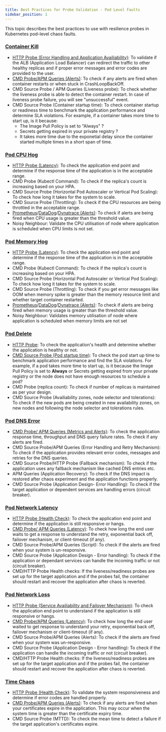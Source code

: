 ```yaml
---
title: Best Practices for Probe Validation - Pod Level Faults
sidebar_position: 1
---
```


This topic describes the best practices to use with resilience probes in Kubernetes pod-level chaos faults.


### [Container Kill](/docs/chaos-engineering/use-harness-ce/chaos-faults/kubernetes/pod/container-kill)

- [HTTP Probe (Error Handling and Application Availiability)](/docs/chaos-engineering/use-harness-ce/probes/http-probe): To validate if the ALB (Application Load Balancer) can redirect the traffic to other healthy replicas and if proper error messages and error codes are provided to the user.
- [CMD Probe/APM Queries (Alerts)](/docs/chaos-engineering/use-harness-ce/probes/command-probe/cmd-probe-usage): To check if any alerts are fired when container restarts or when stuck in CrashLoopBackOff.
- CMD Source Probe / APM Queries (Liveness probe): To check whether the liveness probe is able to detect the container restart. In case of liveness probe failure, you will see "unsuccessful" event.
- CMD Source Probe (Container startup time): To check container startup or readiness time to benchmark the application performance and determine SLA violations. For example, if a container takes more time to start up, is it because:
    - The Image Pull Policy is set to "Always" ?
    - Secrets getting expired in your private registry ?
    - It takes more time due to the exponetial delay since the container started multiple times in a short span of time.

### [Pod CPU Hog](/docs/chaos-engineering/use-harness-ce/chaos-faults/kubernetes/pod/pod-cpu-hog)

- [HTTP Probe (Latency)](/docs/chaos-engineering/use-harness-ce/probes/http-probe): To check the application end point and determine if the response time of the application is in the acceptable range.
- CMD Probe (Kubectl Command): To check if the replica's count is increasing based on your HPA.
- CMD Source Probe (Horizontal Pod Autoscaler or Vertical Pod Scaling): To check how long it takes for the system to scale.
- CMD Source Probe (Throttling): To check if the CPU resources are being throttled in the acceptable range.
- [Prometheus](/docs/chaos-engineering/use-harness-ce/probes/prom-probe)/[DataDog](/docs/chaos-engineering/use-harness-ce/probes/datadog-probe)/[Dynatrace (Alerts)](/docs/chaos-engineering/use-harness-ce/probes/dynatrace-probe): To check if alerts are being fired when CPU usage is greater than the threshold value.
- Noisy Neighbour: Validate the CPU utilisation of node where application is scheduled when CPU limits is not set.


### [Pod Memory Hog](/docs/chaos-engineering/use-harness-ce/chaos-faults/kubernetes/pod/pod-memory-hog)

- [HTTP Probe (Latency)](/docs/chaos-engineering/use-harness-ce/probes/http-probe): To check the application end point and determine if the response time of the application is in the acceptable range.
- CMD Probe (Kubectl Command): To check if the replica's count is increasing based on your HPA.
- CMD Source Probe (Horizontal Pod Autoscaler or Vertical Pod Scaling): To check how long it takes for the system to scale.
- CMD Source Probe (Throttling): To check if you get error messages like OOM when memory spike is greater than the memory resource limit and whether target container restarted.
- [Prometheus](/docs/chaos-engineering/use-harness-ce/probes/prom-probe)/[DataDog](/docs/chaos-engineering/use-harness-ce/probes/datadog-probe)/[Dynatrace (Alerts)](/docs/chaos-engineering/use-harness-ce/probes/dynatrace-probe): To check if alerts are being fired when memory usage is greater than the threshold value.
- Noisy Neighbour: Validates memory utilisation of node where application is scheduled when memory limits are not set

### [Pod Delete](/docs/chaos-engineering/use-harness-ce/chaos-faults/kubernetes/pod/pod-delete)

- [HTTP Probe](/docs/chaos-engineering/use-harness-ce/probes/http-probe): To check the application's health and determine whether the application is healthy or not.
- [CMD Source Probe (Pod startup time)](/docs/chaos-engineering/use-harness-ce/probes/command-probe/cmd-probe-usage#configure-command-probe-with-source-parameter): To check the pod start up time to benchmark application performance and find the SLA violations. For example, if a pod takes more time to start up, is it because the Image Pull Policy is set to **Always** or Secrets getting expired from your private registry or the node does not have enough resources to schedule a pod?
- CMD Probe (replica count): To check if number of replicas is maintained as per your design.
- CMD Source Probe (Availiability zones, node selector and tolerations): To check if the new pods are being created in new availability zones, on new nodes and following the node selector and tolerations rules.

### [Pod DNS Error](/docs/chaos-engineering/use-harness-ce/chaos-faults/kubernetes/pod/pod-dns-error)

- [CMD Probe/ APM Queries (Metrics and Alerts)](/docs/chaos-engineering/use-harness-ce/probes/command-probe/cmd-probe-usage#configure-command-probe-with-source-parameter): To check the application response time, throughput and DNS query failure rates. To check if any alerts are fired.
- CMD Source Probe/APM Queries (Error Handling and Retry Mechanism): To check if the application provides relevant error codes, messages and retries for the DNS queries.
- CMD Source Probe/HTTP Probe (Fallback mechanism): To check if the application uses any fallback mechanism like cached DNS entries etc.
- APM Queries (Application Recovery): To check if the DNS impact is restored after chaos experiment and the application functions properly.
- CMD Source Probe (Application Design- Error Handling): To check if the target application or dependent services are handling errors (circuit breaker).

### [Pod Network Latency](/docs/chaos-engineering/use-harness-ce/chaos-faults/kubernetes/pod/pod-network-latency)

- [HTTP Probe (Health Check)](/docs/chaos-engineering/use-harness-ce/probes/http-probe): To check the application end point and determine if the application is still responsive or hangs.
- [CMD Probe/ APM Queries (Latency)](/docs/chaos-engineering/use-harness-ce/probes/command-probe/cmd-probe-usage): To check how long the end user waits to get a response to understand the retry, exponential back off, failover mechanism, or client-timeout (if any).
- CMD Source Probe/APM Queries (Script): To check if the alerts are fired when your system is un-responsive.
- CMD Source Probe (Application Design - Error handling): To check if the application or dependant services can handle the incoming traffic or not (circuit breaker).
- CMD/HTTP Probe Health checks: If the liveness/readiness probes are set up for the target application and if the probes fail, the container should restart and recover the application after chaos is reverted.


### [Pod Network Loss](/docs/chaos-engineering/use-harness-ce/chaos-faults/kubernetes/pod/pod-network-loss)

- [HTTP Probe (Service Availiability and Failover Mechanism)](/docs/chaos-engineering/use-harness-ce/probes/http-probe): To check the application end point to understand if the application is still responsive or hangs.
- [CMD Probe/APM Queries (Latency)](/docs/chaos-engineering/use-harness-ce/probes/command-probe/cmd-probe-usage): To check how long the end user waited to get response to understand your retry, exponential back off, failover mechanism or client-timeout (if any).
- CMD Source Probe/APM Queries (Alerts): To check if the alerts are fired when your system was un-responsive.
- CMD Source Probe (Application Design - Error handling): To check if the application can handle the incoming traffic or not (circuit breaker).
- CMD/HTTP Probe Health checks: If the liveness/readiness probes are set up for the target application and if the probes fail, the container should restart and recover the application after chaos is reverted.

### [Time Chaos](/docs/chaos-engineering/use-harness-ce/chaos-faults/kubernetes/pod/time-chaos)

- [HTTP Probe (Health Check)](/docs/chaos-engineering/use-harness-ce/probes/http-probe): To validate the system responsiveness and determine if error codes are handled properly.
- [CMD Probe/APM Queries (Alerts)](/docs/chaos-engineering/use-harness-ce/probes/command-probe/cmd-probe-usage): To check if any alerts are fired when your certificates expire in the application. This may occur when the system time is greater than the certificate expiry time.
- CMD Source Probe (MTTD): To check the mean time to detect a failure if the target application's certificates expire.